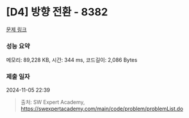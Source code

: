 # [D4] 방향 전환 - 8382 

[문제 링크](https://swexpertacademy.com/main/code/problem/problemDetail.do?contestProbId=AWyNQrCahHcDFAVP) 

### 성능 요약

메모리: 89,228 KB, 시간: 344 ms, 코드길이: 2,086 Bytes

### 제출 일자

2024-11-05 22:39



> 출처: SW Expert Academy, https://swexpertacademy.com/main/code/problem/problemList.do